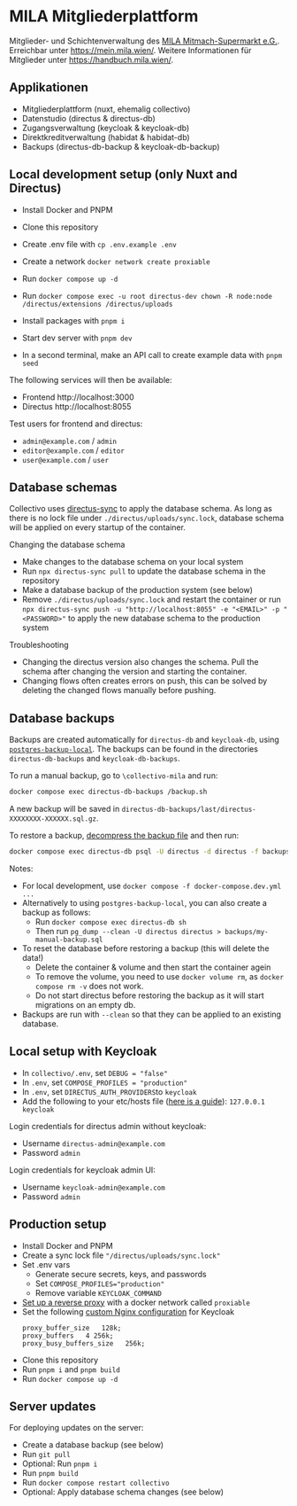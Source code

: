 # MILA Mitgliederplattform

Mitglieder- und Schichtenverwaltung des [MILA Mitmach-Supermarkt e.G.](https://www.mila.wien/). Erreichbar unter https://mein.mila.wien/. Weitere Informationen für Mitglieder unter https://handbuch.mila.wien/.

## Applikationen

- Mitgliederplattform (nuxt, ehemalig collectivo)
- Datenstudio (directus & directus-db)
- Zugangsverwaltung (keycloak & keycloak-db)
- Direktkreditverwaltung (habidat & habidat-db)
- Backups (directus-db-backup & keycloak-db-backup)

## Local development setup (only Nuxt and Directus)

- Install Docker and PNPM
- Clone this repository

- Create .env file with `cp .env.example .env`
- Create a network `docker network create proxiable`
- Run `docker compose up -d`
- Run `docker compose exec -u root directus-dev chown -R node:node /directus/extensions /directus/uploads`
- Install packages with `pnpm i`
- Start dev server with `pnpm dev`
- In a second terminal, make an API call to create example data with `pnpm seed`

The following services will then be available:

- Frontend http://localhost:3000
- Directus http://localhost:8055

Test users for frontend and directus:

- `admin@example.com` / `admin`
- `editor@example.com` / `editor`
- `user@example.com` / `user`

## Database schemas

Collectivo uses [directus-sync](https://github.com/tractr/directus-sync) to apply the database schema.
As long as there is no lock file under `./directus/uploads/sync.lock`, database schema will be applied on every startup of the container.

Changing the database schema

- Make changes to the database schema on your local system
- Run `npx directus-sync pull` to update the database schema in the repository
- Make a database backup of the production system (see below)
- Remove `./directus/uploads/sync.lock` and restart the container or run `npx directus-sync push -u "http://localhost:8055" -e "<EMAIL>" -p "<PASSWORD>"` to apply the new database schema to the production system

Troubleshooting

- Changing the directus version also changes the schema. Pull the schema after changing the version and starting the container.
- Changing flows often creates errors on push, this can be solved by deleting the changed flows manually before pushing.

## Database backups

Backups are created automatically for `directus-db` and `keycloak-db`, using [`postgres-backup-local`](https://github.com/prodrigestivill/docker-postgres-backup-local?tab=readme-ov-file#how-the-backups-folder-works). The backups can be found in the directories `directus-db-backups` and `keycloak-db-backups`.

To run a manual backup, go to `\collectivo-mila` and run:

```sh
docker compose exec directus-db-backups /backup.sh
```

A new backup will be saved in `directus-db-backups/last/directus-XXXXXXXX-XXXXXX.sql.gz`.

To restore a backup, [decompress the backup file](https://www.wikihow.com/Extract-a-Gz-File) and then run:

```sh
docker compose exec directus-db psql -U directus -d directus -f backups/last/directus-XXXXXXXX-XXXXXX.sql
```

Notes:

- For local development, use `docker compose -f docker-compose.dev.yml ...`
- Alternatively to using `postgres-backup-local`, you can also create a backup as follows:
  - Run `docker compose exec directus-db sh`
  - Then run `pg_dump --clean -U directus directus > backups/my-manual-backup.sql`
- To reset the database before restoring a backup (this will delete the data!)
  - Delete the container & volume and then start the container agein
  - To remove the volume, you need to use `docker volume rm`, as `docker compose rm -v` does not work.
  - Do not start directus before restoring the backup as it will start migrations on an empty db.
- Backups are run with `--clean` so that they can be applied to an existing database.

## Local setup with Keycloak

- In `collectivo/.env`, set `DEBUG = "false"`
- In `.env`, set `COMPOSE_PROFILES = "production"`
- In `.env`, set `DIRECTUS_AUTH_PROVIDERS`to `keycloak`
- Add the following to your etc/hosts file ([here is a guide](https://www.howtogeek.com/27350/beginner-geek-how-to-edit-your-hosts-file/)): `127.0.0.1 keycloak`

Login credentials for directus admin without keycloak:

- Username `directus-admin@example.com`
- Password `admin`

Login credentials for keycloak admin UI:

- Username `keycloak-admin@example.com`
- Password `admin`

## Production setup

- Install Docker and PNPM
- Create a sync lock file `"/directus/uploads/sync.lock"`
- Set .env vars
  - Generate secure secrets, keys, and passwords
  - Set `COMPOSE_PROFILES="production"`
  - Remove variable `KEYCLOAK_COMMAND`
- [Set up a reverse proxy](https://www.linode.com/docs/guides/using-nginx-proxy-manager/) with a docker network called `proxiable`
- Set the following [custom Nginx configuration](https://stackoverflow.com/questions/56126864) for Keycloak
  ```
  proxy_buffer_size   128k;
  proxy_buffers   4 256k;
  proxy_busy_buffers_size   256k;
  ```
- Clone this repository
- Run `pnpm i` and `pnpm build`
- Run `docker compose up -d`

## Server updates

For deploying updates on the server:

- Create a database backup (see below)
- Run `git pull`
- Optional: Run `pnpm i`
- Run `pnpm build`
- Run `docker compose restart collectivo`
- Optional: Apply database schema changes (see below)
